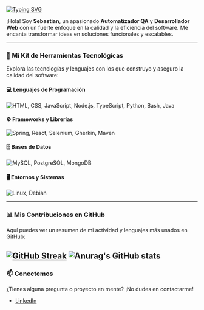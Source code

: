 <a href="https://git.io/typing-svg"><img src="https://readme-typing-svg.demolab.com?font=Fira+Code&letterSpacing=1px&duration=2000&pause=1000&center=true&vCenter=true&width=435&lines=Hey+%F0%9F%91%8B%2C+Soy+Sebastian!;Automatizador+QA;Desarrollador+Web" alt="Typing SVG" />
</a>

¡Hola! Soy **Sebastian**, un apasionado **Automatizador QA** y **Desarrollador Web** con un fuerte enfoque en la calidad y la eficiencia del software. Me encanta transformar ideas en soluciones funcionales y escalables.

---

### 🚀 Mi Kit de Herramientas Tecnológicas

Explora las tecnologías y lenguajes con los que construyo y aseguro la calidad del software:

#### 💻 Lenguajes de Programación

<p>
 <img src="https://skillicons.dev/icons?i=html,css,js,nodejs,ts,python,bash,java&perline=5" alt="HTML, CSS, JavaScript, Node.js, TypeScript, Python, Bash, Java" />
</p>

#### ⚙️ Frameworks y Librerías

<img src="https://skillicons.dev/icons?i=spring,react,selenium,gherkin,maven" alt="Spring, React, Selenium, Gherkin, Maven" />

#### 🗄️ Bases de Datos

<p>
    <img src="https://skillicons.dev/icons?i=mysql,postgres,mongo" alt="MySQL, PostgreSQL, MongoDB" />
</p>

#### 🖥️ Entornos y Sistemas

<img src="https://skillicons.dev/icons?i=linux,debian" alt="Linux, Debian" />

---

### 📊 Mis Contribuciones en GitHub

Aquí puedes ver un resumen de mi actividad y lenguajes más usados en GitHub:

[![GitHub Streak](https://streak-stats.demolab.com?user=sehermosillaf&theme=darcula&date_format=%5BY%20%5DM%20j&mode=weekly)](https://git.io/streak-stats)
![Anurag's GitHub stats](https://github-readme-stats.vercel.app/api?username=sehermosillaf&show_icons=true&theme=dracula)
---

### 📫 Conectemos

¿Tienes alguna pregunta o proyecto en mente? ¡No dudes en contactarme!

* [LinkedIn](https://www.linkedin.com/in/sehermosillaf/) 
